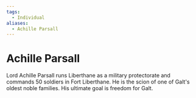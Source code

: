 ```yaml
---
tags:
  - Individual
aliases:
  - Achille Parsall
---
```

# Achille Parsall
Lord Achille Parsall runs Liberthane as a military protectorate and commands 50 soldiers in Fort Liberthane. He is the scion of one of Galt's oldest noble families. His ultimate goal is freedom for Galt.